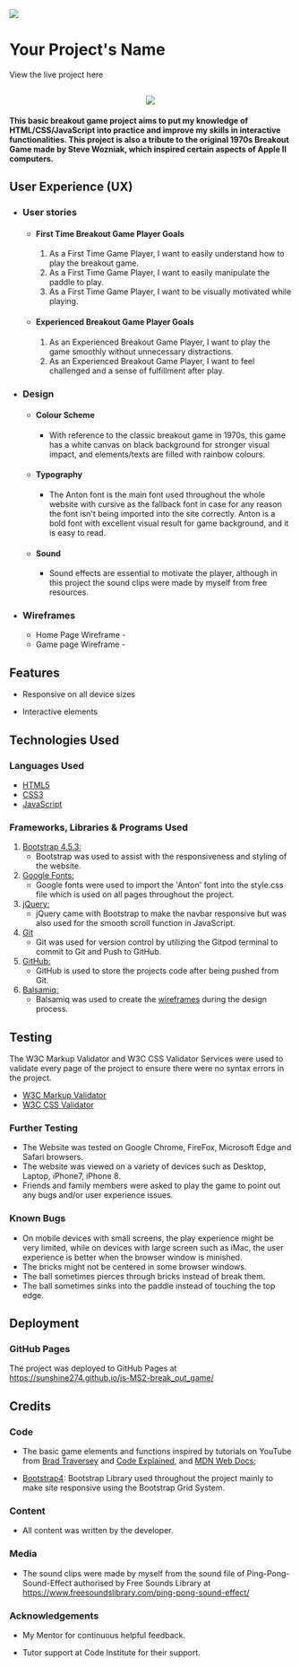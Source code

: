<img src="https://codeinstitute.s3.amazonaws.com/fullstack/ci_logo_small.png" style="margin: 0;">

# Your Project's Name

View the live project here

<h2 align="center"><img src="https://i.ibb.co/TYvTXz1/Example-CI.png"></h2>

#### This basic breakout game project aims to put my knowledge of HTML/CSS/JavaScript into practice and improve my skills in interactive functionalities.  This project is also a tribute to the original 1970s Breakout Game made by Steve Wozniak, which inspired certain aspects of Apple II computers.

## User Experience (UX)

-   ### User stories

    -   #### First Time Breakout Game Player Goals

        1. As a First Time Game Player, I want to easily understand how to play the breakout game.
        2. As a First Time Game Player, I want to easily manipulate the paddle to play.
        3. As a First Time Game Player, I want to be visually motivated while playing.

    -   #### Experienced Breakout Game Player Goals

        1. As an Experienced Breakout Game Player, I want to play the game smoothly without unnecessary distractions.
        2. As an Experienced Breakout Game Player, I want to feel challenged and a sense of fulfillment after play.
    

-   ### Design
    -   #### Colour Scheme
        -   With reference to the classic breakout game in 1970s, this game has a white canvas on black background for stronger visual impact, and elements/texts are filled with rainbow colours.
    -   #### Typography
        -   The Anton font is the main font used throughout the whole website with cursive as the fallback font in case for any reason the font isn't being imported into the site correctly. Anton is a bold font with excellent visual result for game background, and it is easy to read.
    -   #### Sound
        -   Sound effects are essential to motivate the player, although in this project the sound clips were made by myself from free resources.

*   ### Wireframes

    -   Home Page Wireframe - 
    -   Game page Wireframe - 

## Features

-   Responsive on all device sizes

-   Interactive elements

## Technologies Used

### Languages Used

-   [HTML5](https://en.wikipedia.org/wiki/HTML5)
-   [CSS3](https://en.wikipedia.org/wiki/Cascading_Style_Sheets)
-   [JavaScript](https://www.javascript.com/)

### Frameworks, Libraries & Programs Used

1. [Bootstrap 4.5.3:](https://www.jsdelivr.com/package/npm/bootstrap)
    - Bootstrap was used to assist with the responsiveness and styling of the website.
1. [Google Fonts:](https://fonts.google.com/)
    - Google fonts were used to import the 'Anton' font into the style.css file which is used on all pages throughout the project.
1. [jQuery:](https://jquery.com/)
    - jQuery came with Bootstrap to make the navbar responsive but was also used for the smooth scroll function in JavaScript.
1. [Git](https://git-scm.com/)
    - Git was used for version control by utilizing the Gitpod terminal to commit to Git and Push to GitHub.
1. [GitHub:](https://github.com/)
    - GitHub is used to store the projects code after being pushed from Git.
1. [Balsamiq:](https://balsamiq.com/)
    - Balsamiq was used to create the [wireframes](https://github.com/) during the design process.

## Testing

The W3C Markup Validator and W3C CSS Validator Services were used to validate every page of the project to ensure there were no syntax errors in the project.

-   [W3C Markup Validator](https://jigsaw.w3.org/css-validator/#validate_by_input) 
-   [W3C CSS Validator](https://jigsaw.w3.org/css-validator/#validate_by_input) 

### Further Testing

-   The Website was tested on Google Chrome, FireFox, Microsoft Edge and Safari browsers.
-   The website was viewed on a variety of devices such as Desktop, Laptop, iPhone7, iPhone 8.
-   Friends and family members were asked to play the game to point out any bugs and/or user experience issues.

### Known Bugs

-   On mobile devices with small screens, the play experience might be very limited, while on devices with large screen such as iMac, the user experience is better when the browser window is minished.
-   The bricks might not be centered in some browser windows.
-   The ball sometimes pierces through bricks instead of break them.
-   The ball sometimes sinks into the paddle instead of touching the top edge.

## Deployment

### GitHub Pages

The project was deployed to GitHub Pages at https://sunshine274.github.io/js-MS2-break_out_game/

## Credits

### Code

-   The basic game elements and functions inspired by tutorials on YouTube from [Brad Traversey](https://www.youtube.com/watch?v=gm1QtePAYTM) and [Code Explained](https://www.youtube.com/watch?v=FyZ4_T0GZ1U&t=237s), and [MDN Web Docs](https://developer.mozilla.org/en-US/docs/Games/Tutorials/2D_Breakout_game_pure_JavaScript);

-   [Bootstrap4](https://getbootstrap.com/docs/4.4/getting-started/introduction/): Bootstrap Library used throughout the project mainly to make site responsive using the Bootstrap Grid System.

### Content

-   All content was written by the developer.

### Media

-   The sound clips were made by myself from the sound file of Ping-Pong-Sound-Effect authorised by Free Sounds Library at https://www.freesoundslibrary.com/ping-pong-sound-effect/

### Acknowledgements

-   My Mentor for continuous helpful feedback.

-   Tutor support at Code Institute for their support.